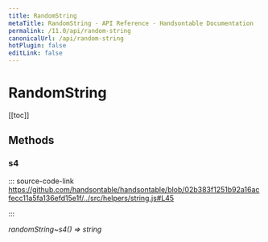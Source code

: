 ```yaml
---
title: RandomString
metaTitle: RandomString - API Reference - Handsontable Documentation
permalink: /11.0/api/random-string
canonicalUrl: /api/random-string
hotPlugin: false
editLink: false
---
```


# RandomString

[[toc]]
## Methods

### s4
  
::: source-code-link https://github.com/handsontable/handsontable/blob/02b383f1251b92a16acfecc11a5fa136efd15e1f/../src/helpers/string.js#L45

:::

_randomString~s4() ⇒ string_


